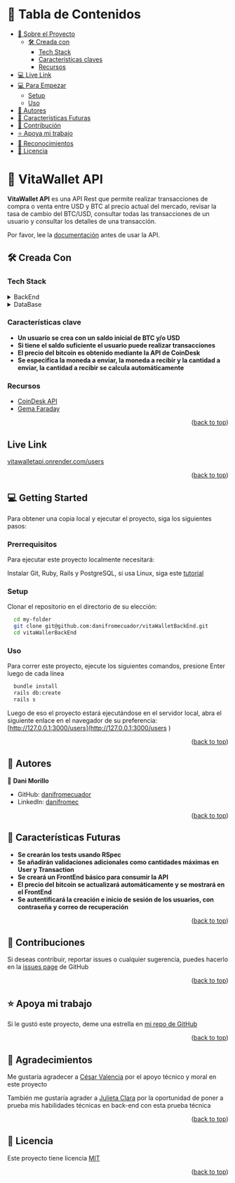 <a name="readme-top"></a>

# 📗 Tabla de Contenidos

- [📖 Sobre el Proyecto](#about-project)
  - [🛠 Creada con](#built-with)
    - [Tech Stack](#tech-stack)
    - [Características claves](#key-features)
    - [Recursos](#resources)
- [💻 Live Link](#live-link)
- [💻 Para Empezar](#getting-started)
  - [Setup](#setup)
  - [Uso](#usage)
- [👥 Autores](#authors)
- [🔭 Características Futuras](#future-features)
- [🤝 Contribución](#contributing)
- [⭐️ Apoya mi trabajo](#support)
- [🙏 Reconocimientos](#acknowledgements)
- [📝 Licencia](#license)


# 📖 VitaWallet API <a name="about-project"></a>

**VitaWallet API** es una API Rest que permite realizar transacciones de compra o venta entre USD y BTC al precio actual del mercado, revisar la tasa de cambio del BTC/USD, consultar todas las transacciones de un usuario y consultar los detalles de una transacción.

Por favor, lee la <a href="https://documenter.getpostman.com/view/31013872/2sAY4vghqp">documentación</a> antes de usar la API.

## 🛠 Creada Con <a name="built-with"></a>

### Tech Stack <a name="tech-stack"></a>
<details>
  <summary>BackEnd</summary>
  <ul>
    <li><a href="https://rubyonrails.org/">Rails</a></li>
    <li><a href="https://www.postman.com/">Postman</a></li>
  </ul>
</details>
<details>
  <summary>DataBase</summary>
  <ul>
    <li><a href="https://www.postgresql.org/">PostgreSQL</a></li>
  </ul>
</details>

### Características clave <a name="key-features"></a>

- **Un usuario se crea con un saldo inicial de BTC y/o USD**
- **Si tiene el saldo suficiente el usuario puede realizar transacciones**
- **El precio del bitcoin es obtenido mediante la API de CoinDesk**
- **Se especifica la moneda a enviar, la moneda a recibir y la cantidad a enviar, la cantidad a recibir se calcula automáticamente**

### Recursos <a name="resources"></a>
<ul>
<li><a href="https://api.coindesk.com/v1/bpi/currentprice.json">CoinDesk API</a></li>
<li><a href="https://lostisland.github.io/faraday/#/">Gema Faraday</a></li>
</ul>

<p align="right">(<a href="#readme-top">back to top</a>)</p>


## Live Link <a name="live-link"></a>
<a href="https://vitawalletapi.onrender.com">vitawalletapi.onrender.com/users</a>
<p align="right">(<a href="#readme-top">back to top</a>)</p>


## 💻 Getting Started <a name="getting-started"></a>

Para obtener una copia local y ejecutar el proyecto, siga los siguientes pasos:

### Prerrequisitos

Para ejecutar este proyecto localmente necesitará:

Instalar Git, Ruby, Rails y PostgreSQL, si usa Linux, siga este [tutorial](https://www.theodinproject.com/guides/installations)

### Setup

Clonar el repositorio en el directorio de su elección:

```sh
  cd my-folder
  git clone git@github.com:danifromecuador/vitaWalletBackEnd.git
  cd vitaWallerBackEnd
```


### Uso

Para correr este proyecto, ejecute los siguientes comandos, presione Enter luego de cada línea 

```sh
  bundle install
  rails db:create
  rails s
```


Luego de eso el proyecto estará ejecutándose en el servidor local, abra el siguiente enlace en el navegador de su preferencia: [http://127.0.0.1:3000/users](http://127.0.0.1:3000/users
)

<p align="right">(<a href="#readme-top">back to top</a>)</p>


## 👥 Autores <a name="authors"></a>

👤 **Dani Morillo**

- GitHub: [danifromecuador](https://github.com/danifromecuador)
- LinkedIn: [danifromec](https://www.linkedin.com/in/danifromec/)

<p align="right">(<a href="#readme-top">back to top</a>)</p>


## 🔭 Características Futuras <a name="future-features"></a>

- **Se crearán los tests usando RSpec**
- **Se añadirán validaciones adicionales como cantidades máximas en User y Transaction**
- **Se creará un FrontEnd básico para consumir la API**
- **El precio del bitcoin se actualizará automáticamente y se mostrará en el FrontEnd**
- **Se autentificará la creación e inicio de sesión de los usuarios, con contraseña y correo de recuperación**

<p align="right">(<a href="#readme-top">back to top</a>)</p>


## 🤝 Contribuciones <a name="contributing"></a>

Si deseas contribuir, reportar issues o cualquier sugerencia, puedes hacerlo en la [issues page](https://github.com/danifromecuador/vitaWalletBackEnd/issues) de GitHub

<p align="right">(<a href="#readme-top">back to top</a>)</p>


## ⭐️ Apoya mi trabajo <a name="support"></a>

Si le gustó este proyecto, deme una estrella en [mi repo de GitHub](https://github.com/danifromecuador/plannywise)

<p align="right">(<a href="#readme-top">back to top</a>)</p>


## 🙏 Agradecimientos <a name="acknowledgements"></a>

Me gustaría agradecer a [César Valencia](https://www.linkedin.com/in/cesar-valencia-aguilar/) por el apoyo técnico y moral en este proyecto

También me gustaría agrader a [Julieta Clara](https://www.linkedin.com/in/julieta-clara-26b207296/) por la oportunidad de poner a prueba mis habilidades técnicas en back-end con esta prueba técnica

<p align="right">(<a href="#readme-top">back to top</a>)</p>

## 📝 Licencia <a name="license"></a>

Este proyecto tiene licencia [MIT](./LICENSE)

<p align="right">(<a href="#readme-top">back to top</a>)</p>

